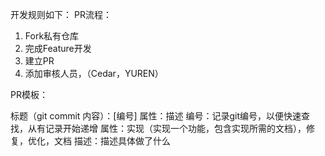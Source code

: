 开发规则如下：
PR流程：
1. Fork私有仓库
2. 完成Feature开发
3. 建立PR
4. 添加审核人员，（Cedar，YUREN）

PR模板：

标题（git commit 内容）：[编号] 属性：描述
    编号：记录git编号，以便快速查找，从有记录开始递增
    属性：实现（实现一个功能，包含实现所需的文档），修复，优化，文档
    描述：描述具体做了什么